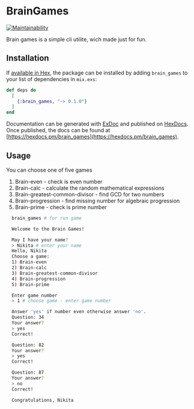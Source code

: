 # BrainGames
[![Maintainability](https://api.codeclimate.com/v1/badges/1cc5b8bd28953e286fa3/maintainability)](https://codeclimate.com/github/NikitaNaumenko/brain_games_elixir/maintainability)

Brain games is a simple cli utilite, wich made just for fun.

## Installation

If [available in Hex](https://hex.pm/docs/publish), the package can be installed
by adding `brain_games` to your list of dependencies in `mix.exs`:

```elixir
def deps do
  [
    {:brain_games, "~> 0.1.0"}
  ]
end
```

Documentation can be generated with [ExDoc](https://github.com/elixir-lang/ex_doc)
and published on [HexDocs](https://hexdocs.pm). Once published, the docs can
be found at [https://hexdocs.pm/brain_games](https://hexdocs.pm/brain_games).


## Usage

You can choose one of five games
1) Brain-even - check is even number
2) Brain-calc - calculate the random mathematical expressions
3) Brain-greatest-common-divisor - find GCD for two numbers
4) Brain-progression - find missing number for algebraic progression
5) Brain-prime - check is prime number


```bash
  brain_games # for run game

  Welcome to the Brain Games!

  May I have your name?
  > Nikita # enter your name
  Hello, Nikita
  Choose a game:
  1) Brain-even
  2) Brain-calc
  3) Brain-greatest-common-divisor
  4) Brain-progression
  5) Brain-prime

  Enter game number
  > 1 # choose game - enter game number

  Answer 'yes' if number even otherwise answer 'no'.
  Question: 34
  Your answer?
  > yes
  Correct!

  Question: 82
  Your answer?
  > yes
  Correct!

  Question: 87
  Your answer?
  > no
  Correct!

  Congratulations, Nikita
```

